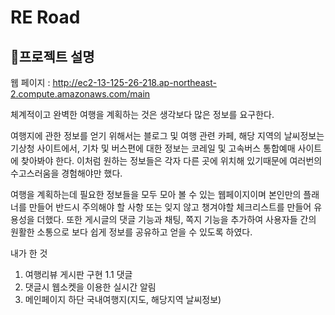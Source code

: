 RE Road
============
🧐프로젝트 설명
---------
웹 페이지 : http://ec2-13-125-26-218.ap-northeast-2.compute.amazonaws.com/main

체계적이고 완벽한 여행을 계획하는 것은 생각보다 많은 정보를 요구한다.

여행지에 관한 정보를 얻기 위해서는 블로그 및 여행 관련 카페, 해당 지역의 날씨정보는 기상청 사이트에서, 기차 및 버스편에 대한 정보는 코레일 및 고속버스 통합예매 사이트에 찾아봐야 한다.
이처럼 원하는 정보들은 각자 다른 곳에 위치해 있기때문에 여러번의 수고스러움을 경험해야만 했다.

여행을 계획하는데 필요한 정보들을 모두 모아 볼 수 있는 웹페이지이며 본인만의 플래너를 만들어 반드시 주의해야 할 사항 또는 잊지 않고 챙겨야할 체크리스트를 만들어 유용성을 더했다. 
또한 게시글의 댓글 기능과 채팅, 쪽지 기능을 추가하여 사용자들 간의 원활한 소통으로 보다 쉽게 정보를 공유하고 얻을 수 있도록 하였다.


내가 한 것
1. 여행리뷰 게시판 구현
1.1 댓글
3. 댓글시 웹소켓을 이용한 실시간 알림
4. 메인페이지 하단 국내여행지(지도, 해당지역 날씨정보)
